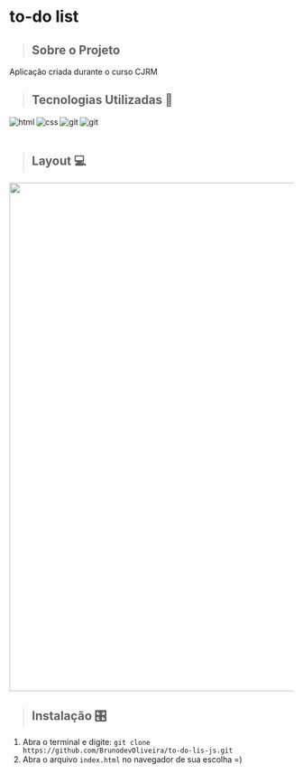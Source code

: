 # to-do list
> ## Sobre o Projeto
<p>Aplicação criada durante o curso CJRM</p>

> ## Tecnologias Utilizadas 🧰
> <p>
<img align="left" alt="html" src="https://img.shields.io/badge/HTML5-E34F26?style=for-the-badge&logo=html5&logoColor=white" />
<img align="left" align="left" alt="css" src="https://img.shields.io/badge/CSS3-1572B6?style=for-the-badge&logo=css3&logoColor=white" />
<img align="left" align="left" alt="git" src="https://img.shields.io/badge/Git-F05032?style=for-the-badge&logo=git&logoColor=white" /> 
 <img align="left" align="left" alt="git" src="https://img.shields.io/badge/Javascript-F7DF1E?style=for-the-badge&logo=javascript&logoColor=black" /> 
</p>  

<br>
<br>

> ## Layout 💻
<img src="https://user-images.githubusercontent.com/85235164/167433016-ff0c1ae1-c876-450a-ad93-e57fd715e21a.gif" width="900" />

> ## Instalação 🎛️
1) Abra o terminal e digite:
``git clone https://github.com/BrunodevOliveira/to-do-lis-js.git``
2) Abra o arquivo ``index.html`` no navegador de sua escolha =)

